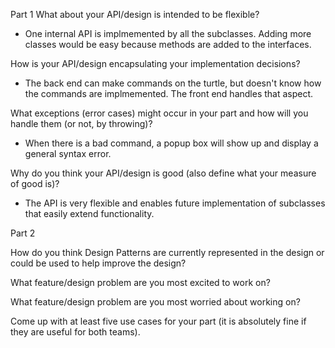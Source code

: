

Part 1
What about your API/design is intended to be flexible?
- One internal API is implmemented by all the subclasses. Adding more classes would be easy because methods are added to the interfaces.

How is your API/design encapsulating your implementation decisions?
- The back end can make commands on the turtle, but doesn't know how the commands are implmemented. The front end handles that aspect. 

What exceptions (error cases) might occur in your part and how will you handle them (or not, by throwing)?
- When there is a bad command, a popup box will show up and display a general syntax error.

Why do you think your API/design is good (also define what your measure of good is)?
- The API is very flexible and enables future implementation of subclasses that easily extend functionality.

Part 2

How do you think Design Patterns are currently represented in the design or could be used to help improve the design?

What feature/design problem are you most excited to work on?

What feature/design problem are you most worried about working on?

Come up with at least five use cases for your part (it is absolutely fine if they are useful for both teams).